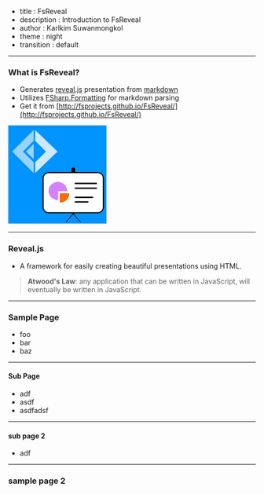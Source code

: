 - title : FsReveal
- description : Introduction to FsReveal
- author : Karlkim Suwanmongkol
- theme : night
- transition : default

***

### What is FsReveal?

- Generates [reveal.js](http://lab.hakim.se/reveal-js/#/) presentation from [markdown](http://daringfireball.net/projects/markdown/)
- Utilizes [FSharp.Formatting](https://github.com/tpetricek/FSharp.Formatting) for markdown parsing
- Get it from [http://fsprojects.github.io/FsReveal/](http://fsprojects.github.io/FsReveal/)

![FsReveal](images/logo.png)

***

### Reveal.js

- A framework for easily creating beautiful presentations using HTML.


> **Atwood's Law**: any application that can be written in JavaScript, will eventually be written in JavaScript.

***

### Sample Page

- foo
- bar
- baz

---

#### Sub Page

- adf
- asdf
- asdfadsf

---

#### sub page 2

- adf

*** 

### sample page 2